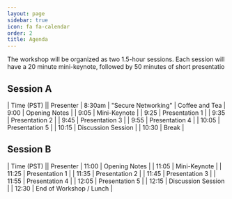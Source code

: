 ```yaml
---
layout: page
sidebar: true
icon: fa fa-calendar
order: 2
title: Agenda
---
```



The workshop will be organized as two 1.5-hour sessions. Each session will have a 20 minute mini-keynote, followed by 50 minutes of short presentatio

## Session A

| Time (PST) || Presenter
| 8:30am | "Secure Networking" | Coffee and Tea
| 9:00 |    Opening Notes  | 
| 9:05 | Mini-Keynote |
| 9:25 | Presentation 1 |
| 9:35 | Presentation 2 |
| 9:45 | Presentation 3 |
| 9:55 | Presentation 4 |
| 10:05 | Presentation 5 |
| 10:15 | Discussion Session |
| 10:30 | Break |

## Session B

| Time (PST) || Presenter
| 11:00 |    Opening Notes  | 
| 11:05 | Mini-Keynote |
| 11:25 | Presentation 1 |
| 11:35 | Presentation 2 |
| 11:45 | Presentation 3 |
| 11:55 | Presentation 4 |
| 12:05 | Presentation 5 |
| 12:15 | Discussion Session |
| 12:30 | End of Workshop / Lunch |